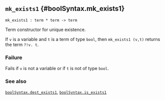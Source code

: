 ## `mk_exists1` {#boolSyntax.mk_exists1}


```
mk_exists1 : term * term -> term
```



Term constructor for unique existence.


If `v` is a variable and `t` is a term of type `bool`, then
`mk_exists1 (v,t)` returns the term `?!v. t`.

### Failure

Fails if `v` is not a variable or if `t` is not of type `bool`.

### See also

[`boolSyntax.dest_exists1`](#boolSyntax.dest_exists1), [`boolSyntax.is_exists1`](#boolSyntax.is_exists1)

